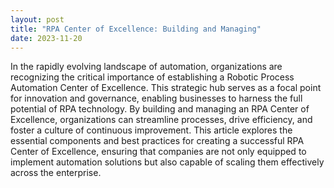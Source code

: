```yaml
---
layout: post
title: "RPA Center of Excellence: Building and Managing"
date: 2023-11-20
---
```


In the rapidly evolving landscape of automation, organizations are recognizing the critical importance of establishing a Robotic Process Automation Center of Excellence. This strategic hub serves as a focal point for innovation and governance, enabling businesses to harness the full potential of RPA technology. By building and managing an RPA Center of Excellence, organizations can streamline processes, drive efficiency, and foster a culture of continuous improvement. This article explores the essential components and best practices for creating a successful RPA Center of Excellence, ensuring that companies are not only equipped to implement automation solutions but also capable of scaling them effectively across the enterprise.
